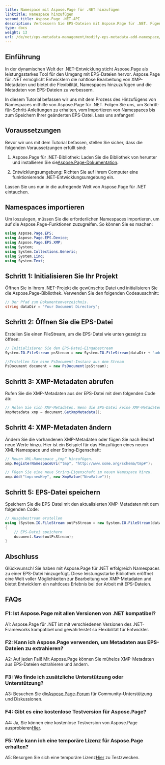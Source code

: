 ```yaml
---
title: Namespace mit Aspose.Page für .NET hinzufügen
linktitle: Namespace hinzufügen
second_title: Aspose.Page .NET-API
description: Verbessern Sie EPS-Dateien mit Aspose.Page für .NET. Fügen Sie mühelos Namespaces hinzu, ändern Sie XMP-Metadaten und steigern Sie Ihren .NET-Entwicklungsworkflow.
type: docs
weight: 13
url: /de/net/eps-metadata-management/modify-eps-metadata-add-namespace/
---
```

## Einführung

In der dynamischen Welt der .NET-Entwicklung sticht Aspose.Page als leistungsstarkes Tool für den Umgang mit EPS-Dateien hervor. Aspose.Page für .NET ermöglicht Entwicklern die nahtlose Bearbeitung von XMP-Metadaten und bietet die Flexibilität, Namespaces hinzuzufügen und die Metadaten von EPS-Dateien zu verbessern.

In diesem Tutorial befassen wir uns mit dem Prozess des Hinzufügens von Namespaces mithilfe von Aspose.Page für .NET. Folgen Sie uns, um Schritt-für-Schritt-Anleitungen zu erhalten, vom Importieren von Namespaces bis zum Speichern Ihrer geänderten EPS-Datei. Lass uns anfangen!

## Voraussetzungen

Bevor wir uns mit dem Tutorial befassen, stellen Sie sicher, dass die folgenden Voraussetzungen erfüllt sind:

1.  Aspose.Page für .NET-Bibliothek: Laden Sie die Bibliothek von herunter und installieren Sie sie[Aspose.Page-Dokumentation](https://reference.aspose.com/page/net/).

2. Entwicklungsumgebung: Richten Sie auf Ihrem Computer eine funktionierende .NET-Entwicklungsumgebung ein.

Lassen Sie uns nun in die aufregende Welt von Aspose.Page für .NET eintauchen.

## Namespaces importieren

Um loszulegen, müssen Sie die erforderlichen Namespaces importieren, um auf die Aspose.Page-Funktionen zuzugreifen. So können Sie es machen:

```csharp
using Aspose.Page.EPS;
using Aspose.Page.EPS.Device;
using Aspose.Page.EPS.XMP;
using System;
using System.Collections.Generic;
using System.Linq;
using System.Text;
```

## Schritt 1: Initialisieren Sie Ihr Projekt

Öffnen Sie in Ihrem .NET-Projekt die gewünschte Datei und initialisieren Sie die Aspose.Page-Bibliothek. Verwenden Sie den folgenden Codeausschnitt:

```csharp
// Der Pfad zum Dokumentenverzeichnis.
string dataDir = "Your Document Directory";
```

## Schritt 2: Öffnen Sie die EPS-Datei

Erstellen Sie einen FileStream, um die EPS-Datei wie unten gezeigt zu öffnen:

```csharp
// Initialisieren Sie den EPS-Datei-Eingabestream
System.IO.FileStream psStream = new System.IO.FileStream(dataDir + "add_simple_props_input.eps", System.IO.FileMode.Open, System.IO.FileAccess.Read);

//Erstellen Sie eine PsDocument-Instanz aus dem Stream
PsDocument document = new PsDocument(psStream);
```

## Schritt 3: XMP-Metadaten abrufen

Rufen Sie die XMP-Metadaten aus der EPS-Datei mit dem folgenden Code ab:

```csharp
// Holen Sie sich XMP-Metadaten. Wenn die EPS-Datei keine XMP-Metadaten enthält, wird eine neue mit Werten aus PS-Metadatenkommentaren erstellt.
XmpMetadata xmp = document.GetXmpMetadata();
```

## Schritt 4: XMP-Metadaten ändern

Ändern Sie die vorhandenen XMP-Metadaten oder fügen Sie nach Bedarf neue Werte hinzu. Hier ist ein Beispiel für das Hinzufügen eines neuen XML-Namespace und einer String-Eigenschaft:

```csharp
// Neuen XML-Namespace „tmp“ hinzufügen.
xmp.RegisterNamespaceUri("tmp", "http://www.some.org/schema/tmp#");

// Fügen Sie eine neue String-Eigenschaft im neuen Namespace hinzu.
xmp.Add("tmp:newKey", new XmpValue("NewValue"));
```

## Schritt 5: EPS-Datei speichern

Speichern Sie die EPS-Datei mit den aktualisierten XMP-Metadaten mit dem folgenden Code:

```csharp
// Ausgabestream erstellen
using (System.IO.FileStream outPsStream = new System.IO.FileStream(dataDir + "add_namespace_output.eps", System.IO.FileMode.Create, System.IO.FileAccess.Write))
{
    // EPS-Datei speichern
    document.Save(outPsStream);
}
```

## Abschluss

Glückwunsch! Sie haben mit Aspose.Page für .NET erfolgreich Namespaces zu einer EPS-Datei hinzugefügt. Diese leistungsstarke Bibliothek eröffnet eine Welt voller Möglichkeiten zur Bearbeitung von XMP-Metadaten und bietet Entwicklern ein nahtloses Erlebnis bei der Arbeit mit EPS-Dateien.

## FAQs

### F1: Ist Aspose.Page mit allen Versionen von .NET kompatibel?

A1: Aspose.Page für .NET ist mit verschiedenen Versionen des .NET-Frameworks kompatibel und gewährleistet so Flexibilität für Entwickler.

### F2: Kann ich Aspose.Page verwenden, um Metadaten aus EPS-Dateien zu extrahieren?

A2: Auf jeden Fall! Mit Aspose.Page können Sie mühelos XMP-Metadaten aus EPS-Dateien extrahieren und ändern.

### F3: Wo finde ich zusätzliche Unterstützung oder Unterstützung?

 A3: Besuchen Sie die[Aspose.Page-Forum](https://forum.aspose.com/c/page/39) für Community-Unterstützung und Diskussionen.

### F4: Gibt es eine kostenlose Testversion für Aspose.Page?

 A4: Ja, Sie können eine kostenlose Testversion von Aspose.Page ausprobieren[Hier](https://releases.aspose.com/).

### F5: Wie kann ich eine temporäre Lizenz für Aspose.Page erhalten?

 A5: Besorgen Sie sich eine temporäre Lizenz[Hier](https://purchase.aspose.com/temporary-license/) zu Testzwecken.